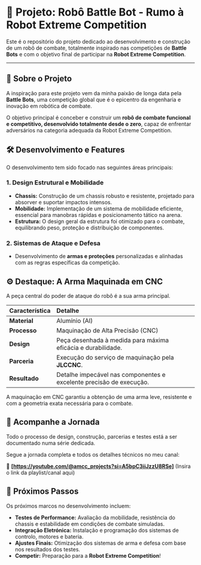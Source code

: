 # 🤖 Projeto: Robô Battle Bot - Rumo à Robot Extreme Competition

Este é o repositório do projeto dedicado ao desenvolvimento e construção de um robô de combate, totalmente inspirado nas competições de **Battle Bots** e com o objetivo final de participar na **Robot Extreme Competition**.

---

## 📖 Sobre o Projeto

A inspiração para este projeto vem da minha paixão de longa data pela **Battle Bots**, uma competição global que é o epicentro da engenharia e inovação em robótica de combate.

O objetivo principal é conceber e construir um **robô de combate funcional e competitivo, desenvolvido totalmente desde o zero**, capaz de enfrentar adversários na categoria adequada da Robot Extreme Competition.

## 🛠️ Desenvolvimento e Features

O desenvolvimento tem sido focado nas seguintes áreas principais:

### 1. Design Estrutural e Mobilidade

* **Chassis:** Construção de um chassis robusto e resistente, projetado para absorver e suportar impactos intensos.
* **Mobilidade:** Implementação de um sistema de mobilidade eficiente, essencial para manobras rápidas e posicionamento tático na arena.
* **Estrutura:** O design geral da estrutura foi otimizado para o combate, equilibrando peso, proteção e distribuição de componentes.

### 2. Sistemas de Ataque e Defesa

* Desenvolvimento de **armas e proteções** personalizadas e alinhadas com as regras específicas da competição.

## ⚙️ Destaque: A Arma Maquinada em CNC

A peça central do poder de ataque do robô é a sua arma principal.

| Característica | Detalhe |
| :--- | :--- |
| **Material** | Alumínio (Al) |
| **Processo** | Maquinação de Alta Precisão (CNC) |
| **Design** | Peça desenhada à medida para máxima eficácia e durabilidade. |
| **Parceria** | Execução do serviço de maquinação pela **JLCCNC**. |
| **Resultado** | Detalhe impecável nas componentes e excelente precisão de execução. |

A maquinação em CNC garantiu a obtenção de uma arma leve, resistente e com a geometria exata necessária para o combate.

## 🎥 Acompanhe a Jornada

Todo o processo de design, construção, parcerias e testes está a ser documentado numa série dedicada.

Segue a jornada completa e todos os detalhes técnicos no meu canal:

🔗 **[https://youtube.com/@amcc_projects?si=A5bpC3iiJzzU8RSe]** (Insira o link da playlist/canal aqui)

## 🎯 Próximos Passos

Os próximos marcos no desenvolvimento incluem:

* **Testes de Performance:** Avaliação da mobilidade, resistência do chassis e estabilidade em condições de combate simuladas.
* **Integração Eletrónica:** Instalação e programação dos sistemas de controlo, motores e bateria.
* **Ajustes Finais:** Otimização dos sistemas de arma e defesa com base nos resultados dos testes.
* **Competir:** Preparação para a **Robot Extreme Competition**!
